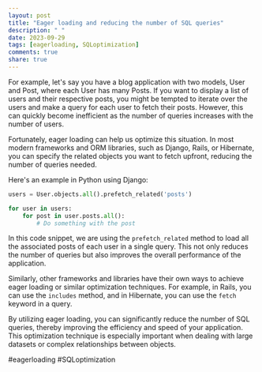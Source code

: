 ```yaml
---
layout: post
title: "Eager loading and reducing the number of SQL queries"
description: " "
date: 2023-09-29
tags: [eagerloading, SQLoptimization]
comments: true
share: true
---
```


For example, let's say you have a blog application with two models, User and Post, where each User has many Posts. If you want to display a list of users and their respective posts, you might be tempted to iterate over the users and make a query for each user to fetch their posts. However, this can quickly become inefficient as the number of queries increases with the number of users.

Fortunately, eager loading can help us optimize this situation. In most modern frameworks and ORM libraries, such as Django, Rails, or Hibernate, you can specify the related objects you want to fetch upfront, reducing the number of queries needed.

Here's an example in Python using Django:

```python
users = User.objects.all().prefetch_related('posts')

for user in users:
    for post in user.posts.all():
        # Do something with the post
```

In this code snippet, we are using the `prefetch_related` method to load all the associated posts of each user in a single query. This not only reduces the number of queries but also improves the overall performance of the application.

Similarly, other frameworks and libraries have their own ways to achieve eager loading or similar optimization techniques. For example, in Rails, you can use the `includes` method, and in Hibernate, you can use the `fetch` keyword in a query.

By utilizing eager loading, you can significantly reduce the number of SQL queries, thereby improving the efficiency and speed of your application. This optimization technique is especially important when dealing with large datasets or complex relationships between objects.

#eagerloading #SQLoptimization
